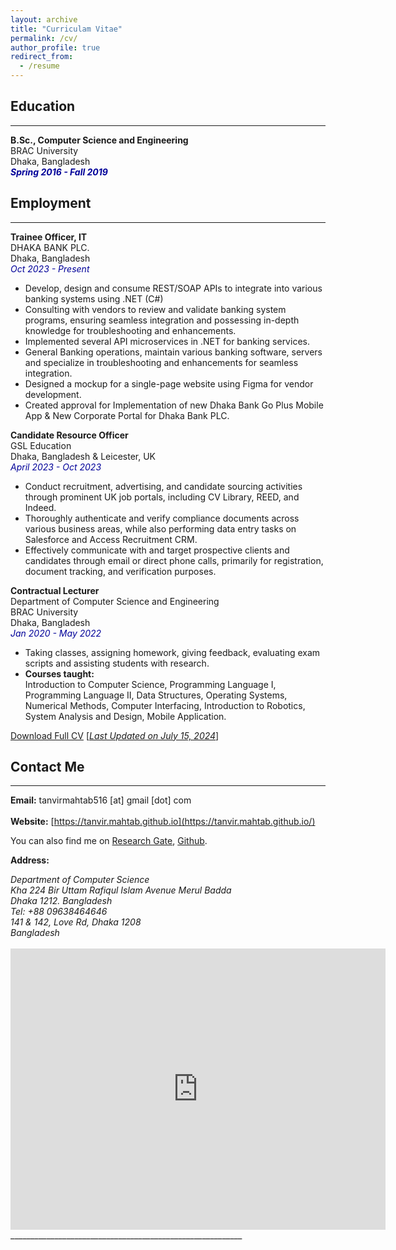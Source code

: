 ```yaml
---
layout: archive
title: "Curriculam Vitae"
permalink: /cv/
author_profile: true
redirect_from:
  - /resume
---
```


## Education 
-------------
<b>B.Sc., Computer Science and Engineering</b><br />
BRAC University<br />
Dhaka, Bangladesh<br />
<i style='color:#000099;'>**Spring 2016 - Fall 2019**</i>

## Employment 
-------------

<b>Trainee Officer, IT</b><br />
DHAKA BANK PLC.<br />
Dhaka, Bangladesh<br />
<i style='color:#000099;'>Oct 2023 - Present</i><br/>
<ul>
  <li>Develop, design and consume REST/SOAP APIs to integrate into various banking systems using .NET (C#)</li>
  <li>Consulting with vendors to review and validate banking system programs, ensuring seamless integration and possessing in-depth knowledge for troubleshooting and enhancements.</li>
  <li>Implemented several API microservices in .NET for banking services.</li>
  <li>General Banking operations, maintain various banking software, servers and specialize in troubleshooting and enhancements for seamless integration.</li>
  <li>Designed a mockup for a single-page website using Figma for vendor development.</li>
  <li>Created approval for Implementation of new Dhaka Bank Go Plus Mobile App & New Corporate Portal for Dhaka Bank PLC.</li>
</ul>

<b>Candidate Resource Officer</b><br />
GSL Education<br />
Dhaka, Bangladesh & Leicester, UK<br />
<i style='color:#000099;'>April 2023 - Oct 2023</i><br/>
<ul>
  <li>Conduct recruitment, advertising, and candidate sourcing activities through prominent UK job portals, including CV Library, REED, and Indeed.</li>
  <li>Thoroughly authenticate and verify compliance documents across various business areas, while also performing data entry tasks on Salesforce and Access Recruitment CRM.</li>
  <li>Effectively communicate with and target prospective clients and candidates through email or direct phone calls, primarily for registration, document tracking, and verification purposes.</li>
</ul>

<b>Contractual Lecturer</b><br />
Department of Computer Science and Engineering<br />
BRAC University<br />
Dhaka, Bangladesh<br />
<i style='color:#000099;'>Jan 2020 - May 2022</i><br/>
<ul>
  <li>Taking classes, assigning homework, giving feedback, evaluating exam scripts and assisting students with research.</li>
  <li><b>Courses taught:</b><br />
    Introduction to Computer Science, Programming Language I, Programming Language II, Data Structures, Operating Systems, Numerical Methods, Computer Interfacing, Introduction to Robotics, System Analysis and Design, Mobile Application.
  </li>
</ul>



[Download Full CV](https://tanvir69.github.io/Tanvir.Mahtab/files/TanvirMahtabCV.pdf) [<ins>*Last Updated on July 15, 2024*</ins>]

## Contact Me
-------------

**Email:** tanvirmahtab516 [at] gmail [dot] com <br /> 
 <br /> 
**Website:** [https://tanvir.mahtab.github.io](https://tanvir.mahtab.github.io/) <br />

You can also find me on [Research Gate](https://www.researchgate.net/profile/Mohammad-Mahtab-2), [Github](https://github.com/Tanvir69).


**Address:**
<address>
Department of Computer Science <br /> 
Kha 224 Bir Uttam Rafiqul Islam Avenue
Merul Badda <br /> 
Dhaka 1212. Bangladesh <br /> 
Tel: +88 09638464646<br /> 
141 & 142, Love Rd, Dhaka 1208 <br />
Bangladesh <br /> 
</address> 
<br /> 
<iframe src="https://www.google.com/maps/embed?pb=!1m18!1m12!1m3!1d29211.984706994335!2d90.3892496426291!3d23.765271285386756!2m3!1f0!2f0!3f0!3m2!1i1024!2i768!4f13.1!3m3!1m2!1s0x3755c77decb5f845%3A0xc2eadd2f3b867792!2sAhsanullah%20University%20of%20Science%20and%20Technology!5e0!3m2!1sen!2sbd!4v1657228241461!5m2!1sen!2sbd" width="600" height="450" style="border:0;" allowfullscreen="" loading="lazy"></iframe> __________________________________________________________
